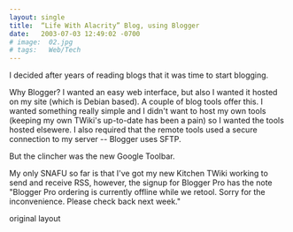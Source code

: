 ```yaml
---
layout: single
title:  “Life With Alacrity” Blog, using Blogger
date:   2003-07-03 12:49:02 -0700
# image:  02.jpg
# tags:   Web/Tech
---
```



I decided after years of reading blogs that it was time to start blogging.

Why Blogger? I wanted an easy web interface, but also I wanted it hosted on my site (which is Debian based). A couple of blog tools offer this. I wanted something really simple and I didn't want to host my own tools (keeping my own TWiki's up-to-date has been a pain) so I wanted the tools hosted elsewere. I also required that the remote tools used a secure connection to my server -- Blogger uses SFTP.

But the clincher was the new Google Toolbar.

My only SNAFU so far is that I've got my new Kitchen TWiki working to send and receive RSS, however, the signup for Blogger Pro has the note "Blogger Pro ordering is currently offline while we retool. Sorry for the inconvenience. Please check back next week."

original layout
